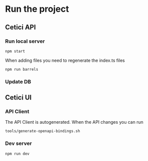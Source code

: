 # Run the project

## Cetici API

### Run local server

```
npm start
```

When adding files you need to regenerate the index.ts files

```
npm run barrels
```

### Update DB

## Cetici UI

### API Client

The API Client is autogenerated. When the API changes you can run

```
tools/generate-openapi-bindings.sh
```

### Dev server

```
npm run dev
```
